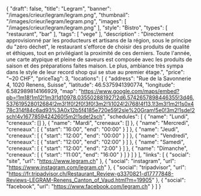 {
    "draft": false,
    "title": "Legram",
    "banner": "/images/crieur/legram/legram.png",
    "thumbnail": "/images/crieur/legram/legram.png",
    "images": [
        "/images/crieur/legram/legram.png"
    ],
    "style": "Bistro",
    "types": [
        "restaurant",
        "bar"
    ],
    "tags": [
        "vege"
    ],
    "description" : "Directement approvisionné par les producteurs et artisans de la région, sous le principe du \"zéro déchet\", le restaurant s'efforce de choisir des produits de qualité et éthiques, tout en privilégiant la proximité de ces derniers. Toute l'année, une carte atypique et pleine de saveurs est composée avec les produits de saison et des préparations faites maison. Le plus, ambiance très sympa dans le style de leur record shop qui se stue au premier étage.",
    "price": "~20 CHF",
    "priceTag": 3,
    "locations": [
        {
            "address": "Rue de la Savonnerie 4, 1020 Renens, Suisse",
            "latitude": 46.5375941390774,
            "longitude": 6.582989814166929,
            "map": "https://www.google.com/maps/embed?pb=!1m18!1m12!1m3!1d10978.035502881927!2d6.5742657898446355!3d46.537619528012684!2m3!1f0!2f0!3f0!3m2!1i1024!2i768!4f13.1!3m3!1m2!1s0x478c314f84c6ad93%3A0x12b5f4185e720e59!2sle%20Gram!5e0!3m2!1sde!2sch!4v1677859424260!5m2!1sde!2sch",
            "schedules": [
                {
                    "name": "Lundi",
                    "creneaux": []
                },
                {
                    "name": "Mardi",
                    "creneaux": []
                },
                {
                    "name": "Mercredi",
                    "creneaux": [
                        {
                            "start": "16:00",
                            "end": "00:00"
                        }
                    ]
                },
                {
                    "name": "Jeudi",
                    "creneaux": [
                        {
                            "start": "12:00",
                            "end": "00:00"
                        }
                    ]
                },
                {
                    "name": "Vendredi",
                    "creneaux": [
                        {
                            "start": "12:00",
                            "end": "02:00"
                        }
                    ]
                },
                {
                    "name": "Samedi",
                    "creneaux": [
                        {
                            "start": "12:00",
                            "end": "2:00"
                        }
                    ]
                },
                {
                    "name": "Dimanche",
                    "creneaux": [
                        {
                            "start": "11:00",
                            "end": "16:00"
                        }
                    ]
                }
            ]
        }
    ],
    "links": [
        {
            "social": "site",
            "url": "https://www.legram.ch"
        },
        {
            "social": "instagram",
            "url": "https://www.instagram.com/legram.ch"
        },
        {
            "social": "tripadvisor",
            "url": "https://fr.tripadvisor.ch/Restaurant_Review-g3370821-d17777848-Reviews-LEGRAM-Renens_Canton_of_Vaud.html?m=19905"
        },
        {
            "social": "facebook",
            "url": "https://www.facebook.com/legram.ch"
        }
    ]
}